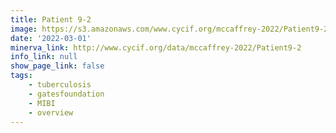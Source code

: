 ```yaml
---
title: Patient 9-2
image: https://s3.amazonaws.com/www.cycif.org/mccaffrey-2022/Patient9-2/thumbnail--default.jpg
date: '2022-03-01'
minerva_link: http://www.cycif.org/data/mccaffrey-2022/Patient9-2
info_link: null
show_page_link: false
tags:
    - tuberculosis
    - gatesfoundation
    - MIBI
    - overview
---
```

